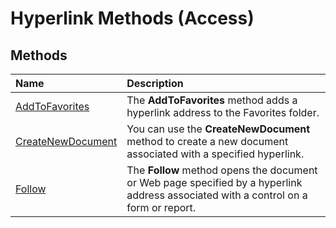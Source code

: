 
# Hyperlink Methods (Access)

## Methods



|**Name**|**Description**|
|:-----|:-----|
|[AddToFavorites](42c92d93-68a1-a5b9-8517-e9257100434e.md)|The  **AddToFavorites** method adds a hyperlink address to the Favorites folder.|
|[CreateNewDocument](bd0f0728-d2de-1b2b-529b-e3e9db41b660.md)|You can use the  **CreateNewDocument** method to create a new document associated with a specified hyperlink.|
|[Follow](842f546c-b629-fd47-e8d0-d73d3ee7f3cd.md)|The  **Follow** method opens the document or Web page specified by a hyperlink address associated with a control on a form or report.|
